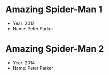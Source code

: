 # Amazing Spider-Man 1
- Year: 2012
- Name: Peter Parker

# Amazing Spider-Man 2
- Year: 2014
- Name: Peter Parker
